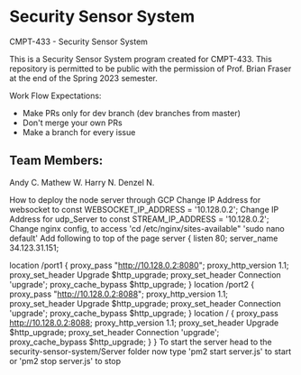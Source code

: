# Security Sensor System

CMPT-433 - Security Sensor System

This is a Security Sensor System program created for CMPT-433. This repository is permitted to be public with the permission of Prof. Brian Fraser at the end of the Spring 2023 semester.

Work Flow Expectations:
- Make PRs only for dev branch (dev branches from master)
- Don't merge your own PRs
- Make a branch for every issue

Team Members:
-------------
Andy C.
Mathew W.
Harry N.
Denzel N.

How to deploy the node server through GCP 
Change IP Address for websocket to 
const WEBSOCKET_IP_ADDRESS = '10.128.0.2';
Change IP Address for udp_Server to 
const STREAM_IP_ADDRESS = '10.128.0.2';
Change nginx config, to access 'cd /etc/nginx/sites-available"
'sudo nano default'
Add following to top of the page
server {
  listen 80;
  server_name 34.123.31.151;

  location /port1 {
    proxy_pass "http://10.128.0.2:8080";
    proxy_http_version 1.1;
    proxy_set_header Upgrade $http_upgrade;
    proxy_set_header Connection 'upgrade';
    proxy_cache_bypass $http_upgrade;
  }
  location /port2 {
    proxy_pass "http://10.128.0.2:8088";
    proxy_http_version 1.1;
    proxy_set_header Upgrade $http_upgrade;
    proxy_set_header Connection 'upgrade';
    proxy_cache_bypass $http_upgrade;
  }
  location / {
    proxy_pass http://10.128.0.2:8088;
    proxy_http_version 1.1;
    proxy_set_header Upgrade $http_upgrade;
    proxy_set_header Connection 'upgrade';
    proxy_cache_bypass $http_upgrade;
  }
}
To start the server head to the security-sensor-system/Server folder 
now type 'pm2 start server.js' to start or 'pm2 stop server.js' to stop
